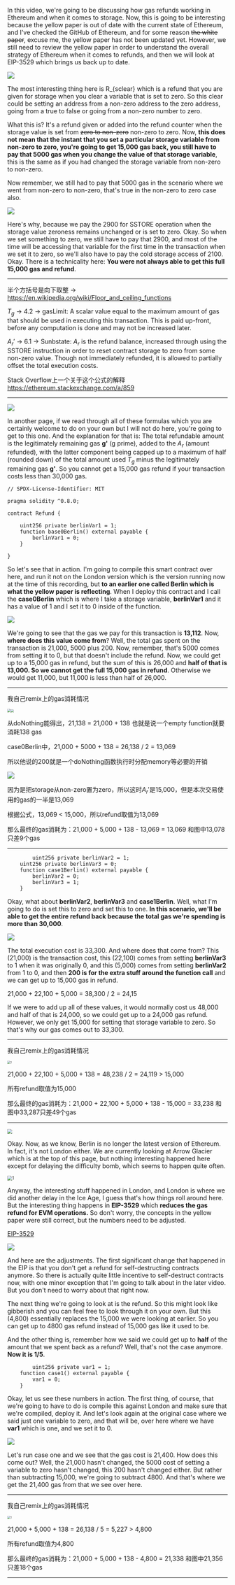 In this video, we're going to be discussing how gas refunds working in Ethereum and when it comes to storage. Now, this is going to be interesting because the yellow paper is out of date with the current state of Ethereum, and I've checked the GitHub of Ethereum, and for some reason ~~the white paper~~, excuse me, the yellow paper has not been updated yet. However, we still need to review the yellow paper in order to understand the overall strategy of Ethereum when it comes to refunds, and then we will look at EIP-3529 which brings us back up to date. 

![](yellowpaper5.png)

The most interesting thing here is R_{sclear} which is a refund that you are given for storage when you clear a variable that is set to zero. So this clear could be setting an address from a non-zero address to the zero address, going from a true to false or going from a non-zero number to zero. 

What this is? It's a refund given or added into the refund counter when the storage value is set from ~~zero to non-zero~~ non-zero to zero. Now, **this does not mean that the instant that you set a particular storage variable from non-zero to zero, you're going to get 15,000 gas back, you still have to pay that 5000 gas when you change the value of that storage variable**, this is the same as if you had changed the storage variable from non-zero to non-zero. 

Now remember, we still had to pay that 5000 gas in the scenario where we went from non-zero to non-zero, that's true in the non-zero to zero case also.

![](yellowpaper3.png)

Here's why, because we pay the 2900 for SSTORE operation when the storage value zeroness remains unchanged or is set to zero. Okay. So when we set something to zero, we still have to pay that 2900, and most of the time will be accessing that variable for the first time in the transaction when we set it to zero, so we'll also have to pay the cold storage access of 2100. Okay. There is a technicality here: **You were not always able to get this full 15,000 gas and refund**.

----------------------------------------------------------------------------------------

半个方括号是向下取整 -> https://en.wikipedia.org/wiki/Floor_and_ceiling_functions

$T_g$ -> 4.2 -> gasLimit: A scalar value equal to the maximum amount of gas that should be used in executing this transaction. This is paid up-front, before any computation is done and may not be increased later.

$A_r'$ -> 6.1 -> Sunbstate: $A_r$ is the refund balance, increased through using the SSTORE instruction in order to reset contract storage to zero from some non-zero value. Though not immediately refunded, it is allowed to partially offset the total execution costs.

Stack Overflow上一个关于这个公式的解释 https://ethereum.stackexchange.com/a/859

----------------------------------------------------------------------------------------

![](refundableamount.png)

In another page, if we read through all of these formulas which you are certainly welcome to do on your own but I will not do here, you're going to get to this one. And the explanation for that is: The total refundable amount is the legitimately remaining gas **g'** (g prime), added to the $A_r$ (amount refunded), with the latter component being capped up to a maximum of half (rounded down) of the total amount used $T_g$ minus the legitimately remaining gas **g'**. So you cannot get a 15,000 gas refund if your transaction costs less than 30,000 gas. 

```solidity
// SPDX-License-Identifier: MIT

pragma solidity ^0.8.0;

contract Refund {

    uint256 private berlinVar1 = 1;
    function base0Berlin() external payable {
        berlinVar1 = 0;
    }

}
```

So let's see that in action. I'm going to compile this smart contract over here, and run it not on the London version which is the version running now at the time of this recording, but **to an earlier one called Berlin which is what the yellow paper is reflecting**. When I deploy this contract and I call the **case0Berlin** which is where I take a storage variable, **berlinVar1** and it has a value of 1 and I set it to 0 inside of the function. 

![](case0berlin.png)

We're going to see that the gas we pay for this transaction is **13,112**. Now, **where does this value come from**? Well, the total gas spent on the transaction is 21,000, 5000 plus 200. Now, remember, that's 5000 comes from setting it to 0, but that doesn't include the refund. Now, we could get up to a 15,000 gas in refund, but the sum of this is 26,000 and **half of that is 13,000. So we cannot get the full 15,000 gas in refund**. Otherwise we would get 11,000, but 11,000 is less than half of 26,000. 



----------------------------------------------------------------------------------------

我自己remix上的gas消耗情况

<img src="donothinggascost.png" style="zoom:48%;" /><img src="case0berlingascost.png" style="zoom:45%;" />

从doNothing能得出，21,138 = 21,000 + 138 也就是说一个empty function就要消耗138 gas

case0Berlin中，21,000 + 5000 + 138 =  26,138 / 2 = 13,069

所以他说的200就是一个doNothing函数执行时分配memory等必要的开销

![](formula72.png)

因为是把storage从non-zero置为zero，所以这时$A_r'$是15,000，但是本次交易使用的gas的一半是13,069

根据公式，13,069 < 15,000，所以refund取值为13,069

那么最终的gas消耗为：21,000 + 5,000 + 138 - 13,069 = 13,069 和图中13,078只差9个gas 

----------------------------------------------------------------------------------------



```solidity
		uint256 private berlinVar2 = 1;
    uint256 private berlinVar3 = 0;
    function case1Berlin() external payable {
        berlinVar2 = 0;
        berlinVar3 = 1;
    }
```

Okay, what about **berlinVar2**, **berlinVar3** and **case1Berlin**. Well, what I'm going to do is set this to zero and set this to one. **In this scenario, we'll be able to get the entire refund back because the total gas we're spending is more than 30,000**. 

![](case1berlingascost.png)

The total execution cost is 33,300. And where does that come from? This (21,000) is the transaction cost, this (22,100) comes from setting **berlinVar3** to 1 when it was originally 0, and this (5,000) comes from setting **berlinVar2** from 1 to 0, and then **200 is for the extra stuff around the function call** and we can get up to 15,000 gas in refund. 

21,000 + 22,100 + 5,000 = 38,300 / 2 = 24,15

If we were to add up all of these values, it would normally cost us 48,000 and half of that is 24,000, so we could get up to a 24,000 gas refund. However, we only get 15,000 for setting that storage variable to zero. So that's why our gas comes out to 33,300. 



----------------------------------------------------------------------------------------

我自己remix上的gas消耗情况

<img src="case2berlingascost.png" alt="1" style="zoom:45%;" />

21,000 + 22,100 + 5,000 + 138 = 48,238 / 2 = 24,119 > 15,000

所有refund取值为15,000

那么最终的gas消耗为：21,000 + 22,100 + 5,000 + 138 - 15,000 = 33,238 和图中33,287只差49个gas

----------------------------------------------------------------------------------------



<img src="ethereumhistory.png" style="zoom:70%;" />

Okay. Now, as we know, Berlin is no longer the latest version of Ethereum. In fact, it's not London either. We are currently looking at Arrow Glacier which is at the top of this page, but nothing interesting happened here except for delaying the difficulty bomb, which seems to happen quite often. 

<img src="ethereumhistory2.png" alt="1" style="zoom:70%;" />

Anyway, the interesting stuff happened in London, and London is where we did another delay in the Ice Age, I guess that's how things roll around here. But the interesting thing happens in **EIP-3529** which **reduces the gas refund for EVM operations.** So don't worry, the concepts in the yellow paper were still correct, but the numbers need to be adjusted. 

[EIP-3529](https://eips.ethereum.org/EIPS/eip-3529)

![](eip3529.png)

And here are the adjustments. The first significant change that happened in the EIP is that you don't get a refund for self-destructing contracts anymore. So there is actually quite little incentive to self-destruct contracts now, with one minor exception that I'm going to talk about in the later video. But you don't need to worry about that right now. 

The next thing we're going to look at is the refund. So this might look like gibberish and you can feel free to look through it on your own. But this (4,800) essentially replaces the 15,000 we were looking at earlier. So you can get up to 4800 gas refund instead of 15,000 gas like it used to be. 

And the other thing is, remember how we said we could get up to **half** of the amount that we spent back as a refund? Well, that's not the case anymore. **Now it is 1/5**. 

```solidity
		uint256 private var1 = 1;
    function case1() external payable {
        var1 = 0;
    }
```

Okay, let us see these numbers in action. The first thing, of course, that we're going to have to do is compile this against London and make sure that we're compiled, deploy it. And let's look again at the original case where we said just one variable to zero, and that will be, over here where we have **var1** which is one, and we set it to 0. 

![](case1gascost.png)

Let's run case one and we see that the gas cost is 21,400. How does this come out? Well, the 21,000 hasn't changed, the 5000 cost of setting a variable to zero hasn't changed, this 200 hasn't changed either. But rather than subtracting 15,000, we're going to subtract 4800. And that's where we get the 21,400 gas from that we see over here.



----------------------------------------------------------------------------------------

我自己remix上的gas消耗情况

<img src="case1londongascost.png" alt="1" style="zoom:45%;" />

21,000 + 5,000 + 138 = 26,138 / 5 = 5,227 > 4,800

所有refund取值为4,800

那么最终的gas消耗为：21,000 + 5,000 + 138 - 4,800 = 21,338 和图中21,356只差18个gas

----------------------------------------------------------------------------------------


